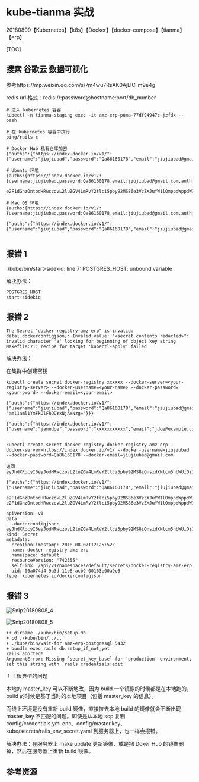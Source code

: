 # kube-tianma 实战

20180809【Kubernetes】【k8s】【Docker】【docker-compose】【tianma】【erp】

[TOC]

## 搜索 谷歌云 数据可视化

参考https://mp.weixin.qq.com/s/7m4wu7RsAK0AjLIC_m9e4g

redis url 格式：redis://:password@hostname:port/db_number

```
# 进入 kubernetes 容器
kubectl -n tianma-staging exec -it amz-erp-puma-77df94947c-jzfdx -- bash

# 在 kubernetes 容器中执行
bing/rails c 

# Docker Hub 私有仓库加密
{"auths":{"https://index.docker.io/v1/":{"username":"jiujiubad","password":"Qa86160178","email":"jiujiubad@gmail.com","auth":"aml1aml1YmFkOlFhODYxNjAxNzg="}}}

# Ubuntu 环境
{auths:{https://index.docker.io/v1/:{username:jiujiubad,password:Qa86160178,email:jiujiubad@gmail.com,auth:aml1aml1YmFkOlFhODYxNjAxNzg=}}}

e2F1dGhzOntodHRwczovL2luZGV4LmRvY2tlci5pby92MS86e3VzZXJuYW1lOmppdWppdWJhZCxwYXNzd29yZDpRYTg2MTYwMTc4LGVtYWlsOmppdWppdWJhZEBnbWFpbC5jb20sYXV0aDphbWwxYW1sMVltRmtPbEZoT0RZeE5qQXhOemc9fX19

# Mac OS 环境
{auths:{https://index.docker.io/v1/:{username:jiujiubad,password:Qa86160178,email:jiujiubad@gmail.com,auth:osxkeychain}}}

{"auths":{"https://index.docker.io/v1/":{"username":"jiujiubad","password":"Qa86160178","email":"jiujiubad@gmail.com","auth":"aml1aml1YmFkOlFhODYxNjAxNzg="}}}


```



## 报错 1

./kube/bin/start-sidekiq: line 7: POSTGRES_HOST: unbound variable

解决办法：

```
POSTGRES_HOST
start-sidekiq
```



## 报错 2

```
The Secret "docker-registry-amz-erp" is invalid: data[.dockerconfigjson]: Invalid value: "<secret contents redacted>": invalid character 'a' looking for beginning of object key string
Makefile:71: recipe for target 'kubectl-apply' failed
```

解决办法：

在集群中创建密钥

```
kubectl create secret docker-registry xxxxxx --docker-server=<your-registry-server> --docker-username=<your-name> --docker-password=<your-pword> --docker-email=<your-email>
```



```
{"auths":{"https://index.docker.io/v1/":{"username":"jiujiubad","password":"Qa86160178","email":"jiujiubad@gmail.com","auth": "aml1aml1YmFkOlFhODYxNjAxNzg="}}}

{"auths":{"https://index.docker.io/v1/":{"username":"janedoe","password":"xxxxxxxxxxx","email":"jdoe@example.com","auth":"c3R...zE2"}}}


kubectl create secret docker-registry docker-registry-amz-erp --docker-server=https://index.docker.io/v1/ --docker-username=jiujiubad --docker-password=Qa86160178 --docker-email=jiujiubad@gmail.com

返回
eyJhdXRocyI6eyJodHRwczovL2luZGV4LmRvY2tlci5pby92MS8iOnsidXNlcm5hbWUiOiJqaXVqaXViYWQiLCJwYXNzd29yZCI6IlFhODYxNjAxNzgiLCJlbWFpbCI6ImppdWppdWJhZEBnbWFpbC5jb20iLCJhdXRoIjoiYW1sMWFtbDFZbUZrT2xGaE9EWXhOakF4TnpnPSJ9fX0=

{"auths":{"https://index.docker.io/v1/":{"username":"jiujiubad","password":"Qa86160178","email":"jiujiubad@gmail.com","auth":"osxkeychain"}}}

e2F1dGhzOntodHRwczovL2luZGV4LmRvY2tlci5pby92MS86e3VzZXJuYW1lOmppdWppdWJhZCxwYXNzd29yZDpRYTg2MTYwMTc4LGVtYWlsOmppdWppdWJhZEBnbWFpbC5jb20sYXV0aDpvc3hrZXljaGFpbn19fQ==
e2F1dGhzOntodHRwczovL2luZGV4LmRvY2tlci5pby92MS86e3VzZXJuYW1lOmppdWppdWJhZCxwYXNzd29yZDpRYTg2MTYwMTc4LGVtYWlsOmppdWppdWJhZEBnbWFpbC5jb20sYXV0aDpvc3hrZXljaGFpbn19fQ==
```

```
apiVersion: v1
data:
  .dockerconfigjson: eyJhdXRocyI6eyJodHRwczovL2luZGV4LmRvY2tlci5pby92MS8iOnsidXNlcm5hbWUiOiJqaXVqaXViYWQiLCJwYXNzd29yZCI6IlFhODYxNjAxNzgiLCJlbWFpbCI6ImppdWppdWJhZEBnbWFpbC5jb20iLCJhdXRoIjoiYW1sMWFtbDFZbUZrT2xGaE9EWXhOakF4TnpnPSJ9fX0=
kind: Secret
metadata:
  creationTimestamp: 2018-08-07T12:25:52Z
  name: docker-registry-amz-erp
  namespace: default
  resourceVersion: "742355"
  selfLink: /api/v1/namespaces/default/secrets/docker-registry-amz-erp
  uid: 06a074d4-9a3d-11e8-acb9-00163e00a9c6
type: kubernetes.io/dockerconfigjson
```



## 报错 3

![Snip20180808_4](https://ws2.sinaimg.cn/large/0069RVTdgy1fu2h3d9xx3j318g0koais.jpg)

![Snip20180808_5](https://ws4.sinaimg.cn/large/0069RVTdgy1fu2h46ph5gj318j0ly475.jpg)

```
++ dirname ./kube/bin/setup-db
+ cd ./kube/bin/../..
+ ./kube/bin/wait-for amz-erp-postgresql 5432
+ bundle exec rails db:setup_if_not_yet
rails aborted!
ArgumentError: Missing `secret_key_base` for 'production' environment, set this string with `rails credentials:edit`
```

！！很典型的问题

本地的 master_key 可以不断地改，因为 build 一个镜像的时候都是在本地跑的，build 的时候是基于当时的本地项目（包括 master_key 的信息）。

而线上环境是没有重新 build 镜像，直接拉去本地 build 的镜像就会不断出现 master_key 不匹配的问题。即使是从本地 scp 复制 config/credentials.yml.enc、config/master.key、kube/secrets/rails_env_secret.yaml 到服务器上，也一样会报错。

解决办法：在服务器上 make update 更新镜像，或是把 Doker Hub 的镜像删掉，然后在服务器上重新 build 镜像。



## 参考资源